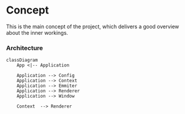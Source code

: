 ﻿# Concept
This is the main concept of the project, which delivers a good overview about the inner workings.

### Architecture
```mermaid
classDiagram
    App <|-- Application

    Application --> Config
    Application --> Context
    Application --> Emmiter
    Application --> Renderer
    Application --> Window

    Context  --> Renderer
```
